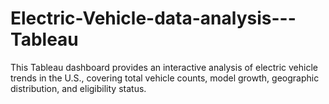 # Electric-Vehicle-data-analysis---Tableau
This Tableau dashboard provides an interactive analysis of electric vehicle trends in the U.S., covering total vehicle counts, model growth, geographic distribution, and eligibility status.
